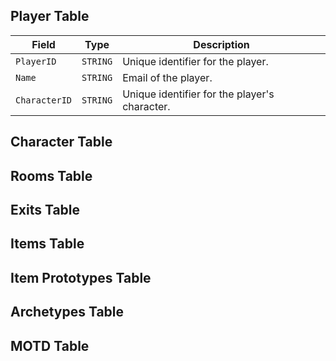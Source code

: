 ## Player Table

| Field | Type | Description |
| --- | --- | --- |
| `PlayerID` | `STRING` | Unique identifier for the player. |
| `Name` | `STRING` | Email of the player. |
| `CharacterID` | `STRING` | Unique identifier for the player's character. |

## Character Table


## Rooms Table


## Exits Table


## Items Table


## Item Prototypes Table


## Archetypes Table


## MOTD Table


